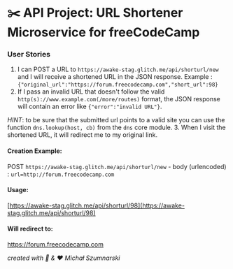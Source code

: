 # ✂️ API Project: URL Shortener Microservice for freeCodeCamp


### User Stories

1. I can POST a URL to `https://awake-stag.glitch.me/api/shorturl/new` and I will receive a shortened URL in the JSON response. Example : `{"original_url":"https://forum.freecodecamp.com","short_url":98}`
2. If I pass an invalid URL that doesn't follow the valid `http(s)://www.example.com(/more/routes)` format, the JSON response will contain an error like `{"error":"invalid URL"}`. 

*HINT*: to be sure that the submitted url points to a valid site you can use the function `dns.lookup(host, cb)` from the `dns` core module.
3. When I visit the shortened URL, it will redirect me to my original link.


#### Creation Example:

POST `https://awake-stag.glitch.me/api/shorturl/new` - body (urlencoded) :  `url=http://forum.freecodecamp.com`

#### Usage:

[https://awake-stag.glitch.me/api/shorturl/98](https://awake-stag.glitch.me/api/shorturl/98)

#### Will redirect to:

https://forum.freecodecamp.com


 *created with 🍕 & ❤️ Michał Szumnarski*